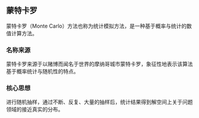 ## 蒙特卡罗

蒙特卡罗（Monte Carlo）方法也称为统计模拟方法，是一种基于概率与统计的数值计算方法。

### 名称来源
蒙特卡罗来源于以赌博而闻名于世界的摩纳哥城市蒙特卡罗，象征性地表示该算法基于概率统计与随机性的特点。

### 核心思想
进行随机抽样，通过不断、反复、大量的抽样后，统计结果得到解空间上关于问题领域的接近真实的分布。
